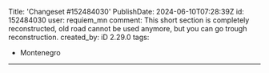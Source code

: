 Title: 'Changeset #152484030'
PublishDate: 2024-06-10T07:28:39Z
id: 152484030
user: requiem_mn
comment: This short section is completely reconstructed, old road cannot be used anymore, but you can go trough reconstruction.
created_by: iD 2.29.0
tags:
- Montenegro

---
